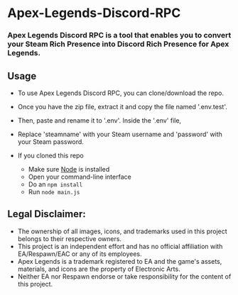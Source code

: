 # Apex-Legends-Discord-RPC

### Apex Legends Discord RPC is a tool that enables you to convert your Steam Rich Presence into Discord Rich Presence for Apex Legends.

## Usage

- To use Apex Legends Discord RPC, you can clone/download the repo. 
- Once you have the zip file, extract it and copy the file named '.env.test'. 
- Then, paste and rename it to '.env'. Inside the '.env' file, 
- Replace 'steamname' with your Steam username and 'password' with your Steam password.

- If you cloned this repo
   - Make sure [Node](https://nodejs.org/en/) is installed
   - Open your command-line interface
   - Do an `npm install`
   - Run `node main.js`

## Legal Disclaimer:
- The ownership of all images, icons, and trademarks used in this project belongs to their respective owners.
- This project is an independent effort and has no official affiliation with EA/Respawn/EAC or any of its employees.
- Apex Legends is a trademark registered to EA and the game's assets, materials, and icons are the property of Electronic Arts.
- Neither EA nor Respawn endorse or take responsibility for the content of this project.

